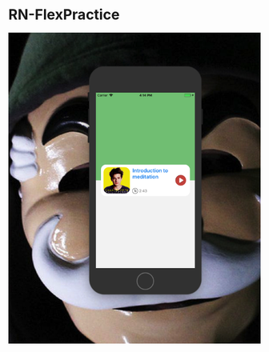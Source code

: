 # RN-FlexPractice
![alt text](https://github.com/l0ptruong/RN-FlexPractice/blob/master/assets/screen.png)
